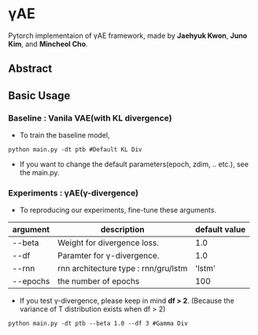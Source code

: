 # γAE

Pytorch implementaion of γAE framework, made by **Jaehyuk Kwon**, **Juno Kim**, and **Mincheol Cho**.

## Abstract


## Basic Usage

### Baseline : Vanila VAE(with KL divergence)

- To train the baseline model,

```
python main.py -dt ptb #Default KL Div
```

- If you want to change the default parameters(epoch, zdim, .. etc.), see the main.py.


### Experiments : γAE(γ-divergence)

- To reproducing our experiments, fine-tune these arguments.

|argument|description|default value|
|------|---|---|
|--beta|Weight for divergence loss. |1.0|
|--df |Paramter for γ-divergence.|1.0|
|--rnn|rnn architecture type : rnn/gru/lstm|'lstm'|
|--epochs| the number of epochs| 100 |

- If you test γ-divergence, please keep in mind **df > 2**. (Because the variance of T distribution exists when df > 2)

```
python main.py -dt ptb --beta 1.0 --df 3 #Gamma Div
```

